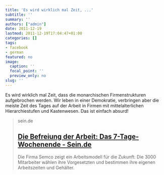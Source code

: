 ```yaml
---
title: 'Es wird wirklich mal Zeit, ...'
subtitle: ''
summary: ''
authors: ["admin"]
date: 2011-12-19
lastmod: 2011-12-19T17:04:47+01:00
categories: []
tags:
- facebook
- german
featured: no
image:
  caption: ''
  focal_point: ''
  preview_only: no
slug: ''
---
```

Es wird wirklich mal Zeit, dass die monarchischen Firmenstrukturen aufgebrochen werden. Wir leben in einer Demokratie, verbringen aber die meiste Zeit des Tages auf der Arbeit in Firmen mit mittelalterlichen Hierarchiestufen und Kastenwesen. Das ist einfach absurd! 
> sein.de
> ## [Die Befreiung der Arbeit: Das 7-Tage-Wochenende - Sein.de](http://www.sein.de/gesellschaft/neue-wirtschaft/2010/die-befreiung-der-arbeit-das-7-tage-wochenende.html)
>
>Die Firma Semco zeigt ein Arbeitsmodell für die Zukunft: Die 3000 Mitarbeiter wählen ihre Vorgesetzten und bestimmen ihre eigenen Arbeitszeiten und Gehälter.



